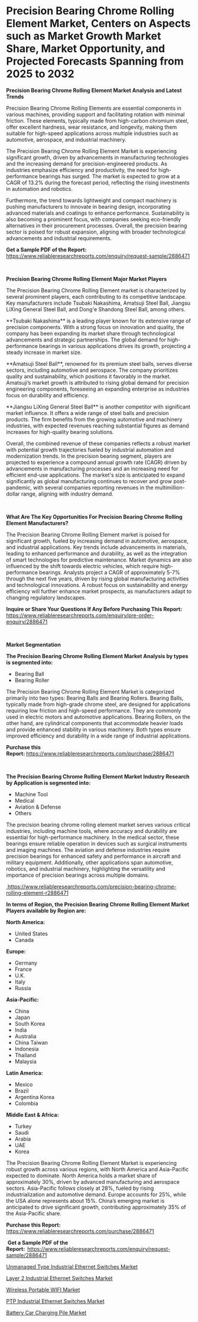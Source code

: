 <p><h1>Precision Bearing Chrome Rolling Element Market, Centers on Aspects such as Market Growth Market Share, Market Opportunity, and Projected Forecasts Spanning from 2025 to 2032</h1></p><p><strong>Precision Bearing Chrome Rolling Element Market Analysis and Latest Trends</strong></p>
<p><p>Precision Bearing Chrome Rolling Elements are essential components in various machines, providing support and facilitating rotation with minimal friction. These elements, typically made from high-carbon chromium steel, offer excellent hardness, wear resistance, and longevity, making them suitable for high-speed applications across multiple industries such as automotive, aerospace, and industrial machinery.</p><p>The Precision Bearing Chrome Rolling Element Market is experiencing significant growth, driven by advancements in manufacturing technologies and the increasing demand for precision-engineered products. As industries emphasize efficiency and productivity, the need for high-performance bearings has surged. The market is expected to grow at a CAGR of 13.2% during the forecast period, reflecting the rising investments in automation and robotics.</p><p>Furthermore, the trend towards lightweight and compact machinery is pushing manufacturers to innovate in bearing design, incorporating advanced materials and coatings to enhance performance. Sustainability is also becoming a prominent focus, with companies seeking eco-friendly alternatives in their procurement processes. Overall, the precision bearing sector is poised for robust expansion, aligning with broader technological advancements and industrial requirements.</p></p>
<p><strong>Get a Sample PDF of the Report:&nbsp;</strong> <a href="https://www.reliableresearchreports.com/enquiry/request-sample/2886471?utm_campaign=117&utm_medium=2&utm_source=Github&utm_content=ia&utm_term=13032025&utm_id=precision-bearing-chrome-rolling-element">https://www.reliableresearchreports.com/enquiry/request-sample/2886471</a></p>
<p>&nbsp;</p>
<p><strong>Precision Bearing Chrome Rolling Element Major Market Players</strong></p>
<p><p>The Precision Bearing Chrome Rolling Element market is characterized by several prominent players, each contributing to its competitive landscape. Key manufacturers include Tsubaki Nakashima, Amatsuji Steel Ball, Jiangsu LiXing General Steel Ball, and Dong'e Shandong Steel Ball, among others.</p><p>**Tsubaki Nakashima** is a leading player known for its extensive range of precision components. With a strong focus on innovation and quality, the company has been expanding its market share through technological advancements and strategic partnerships. The global demand for high-performance bearings in various applications drives its growth, projecting a steady increase in market size.</p><p>**Amatsuji Steel Ball**, renowned for its premium steel balls, serves diverse sectors, including automotive and aerospace. The company prioritizes quality and sustainability, which positions it favorably in the market. Amatsuji’s market growth is attributed to rising global demand for precision engineering components, foreseeing an expanding enterprise as industries focus on durability and efficiency.</p><p>**Jiangsu LiXing General Steel Ball** is another competitor with significant market influence. It offers a wide range of steel balls and precision products. The firm benefits from the growing automotive and machinery industries, with expected revenues reaching substantial figures as demand increases for high-quality bearing solutions.</p><p>Overall, the combined revenue of these companies reflects a robust market with potential growth trajectories fueled by industrial automation and modernization trends. In the precision bearing segment, players are projected to experience a compound annual growth rate (CAGR) driven by advancements in manufacturing processes and an increasing need for efficient end-use applications. The market's size is anticipated to expand significantly as global manufacturing continues to recover and grow post-pandemic, with several companies reporting revenues in the multimillion-dollar range, aligning with industry demand.</p></p>
<p>&nbsp;</p>
<p><strong>What Are The Key Opportunities For Precision Bearing Chrome Rolling Element Manufacturers?</strong></p>
<p><p>The Precision Bearing Chrome Rolling Element market is poised for significant growth, fueled by increasing demand in automotive, aerospace, and industrial applications. Key trends include advancements in materials, leading to enhanced performance and durability, as well as the integration of smart technologies for predictive maintenance. Market dynamics are also influenced by the shift towards electric vehicles, which require high-performance bearings. Analysts project a CAGR of approximately 5-7% through the next five years, driven by rising global manufacturing activities and technological innovations. A robust focus on sustainability and energy efficiency will further enhance market prospects, as manufacturers adapt to changing regulatory landscapes.</p></p>
<p><strong>Inquire or Share Your Questions If Any Before Purchasing This Report:</strong> <a href="https://www.reliableresearchreports.com/enquiry/pre-order-enquiry/2886471?utm_campaign=117&utm_medium=2&utm_source=Github&utm_content=ia&utm_term=13032025&utm_id=precision-bearing-chrome-rolling-element">https://www.reliableresearchreports.com/enquiry/pre-order-enquiry/2886471</a></p>
<p>&nbsp;</p>
<p><strong>Market Segmentation</strong></p>
<p><strong>The Precision Bearing Chrome Rolling Element Market Analysis by types is segmented into:</strong></p>
<p><ul><li>Bearing Ball</li><li>Bearing Roller</li></ul></p>
<p><p>The Precision Bearing Chrome Rolling Element Market is categorized primarily into two types: Bearing Balls and Bearing Rollers. Bearing Balls, typically made from high-grade chrome steel, are designed for applications requiring low friction and high-speed performance. They are commonly used in electric motors and automotive applications. Bearing Rollers, on the other hand, are cylindrical components that accommodate heavier loads and provide enhanced stability in various machinery. Both types ensure improved efficiency and durability in a wide range of industrial applications.</p></p>
<p><strong>Purchase this Report:&nbsp;</strong><a href="https://www.reliableresearchreports.com/purchase/2886471?utm_campaign=117&utm_medium=2&utm_source=Github&utm_content=ia&utm_term=13032025&utm_id=precision-bearing-chrome-rolling-element">https://www.reliableresearchreports.com/purchase/2886471</a></p>
<p>&nbsp;</p>
<p><strong>The Precision Bearing Chrome Rolling Element Market Industry Research by Application is segmented into:</strong></p>
<p><ul><li>Machine Tool</li><li>Medical</li><li>Aviation & Defense</li><li>Others</li></ul></p>
<p><p>The precision bearing chrome rolling element market serves various critical industries, including machine tools, where accuracy and durability are essential for high-performance machinery. In the medical sector, these bearings ensure reliable operation in devices such as surgical instruments and imaging machines. The aviation and defense industries require precision bearings for enhanced safety and performance in aircraft and military equipment. Additionally, other applications span automotive, robotics, and industrial machinery, highlighting the versatility and importance of precision bearings across multiple domains.</p></p>
<p><a href="https://www.reliableresearchreports.com/precision-bearing-chrome-rolling-element-r2886471?utm_campaign=117&utm_medium=2&utm_source=Github&utm_content=ia&utm_term=13032025&utm_id=precision-bearing-chrome-rolling-element">&nbsp;https://www.reliableresearchreports.com/precision-bearing-chrome-rolling-element-r2886471</a></p>
<p><strong>In terms of Region, the Precision Bearing Chrome Rolling Element Market Players available by Region are:</strong></p>
<p>
    <p> <strong> North America: </strong>
        <ul>
            <li>United States</li>
            <li>Canada</li>
        </ul>
        </p> 
    <p> <strong> Europe: </strong>
        <ul>
            <li>Germany</li>
            <li>France</li>
            <li>U.K.</li>
            <li>Italy</li>
            <li>Russia</li>
        </ul>
        </p> 
    <p> <strong> Asia-Pacific: </strong>
        <ul>
            <li>China</li>
            <li>Japan</li>
            <li>South Korea</li>
            <li>India</li>
            <li>Australia</li>
            <li>China Taiwan</li>
            <li>Indonesia</li>
            <li>Thailand</li>
            <li>Malaysia</li>
        </ul>
        </p> 
    <p> <strong> Latin America: </strong>
        <ul>
            <li>Mexico</li>
            <li>Brazil</li>
            <li>Argentina Korea</li>
            <li>Colombia</li>
        </ul>
        </p> 
    <p> <strong> Middle East & Africa: </strong>
        <ul>
            <li>Turkey</li>
            <li>Saudi</li>
            <li>Arabia</li>
            <li>UAE</li>
            <li>Korea</li>
        </ul>
    </p>
    </p>
<p><p>The Precision Bearing Chrome Rolling Element Market is experiencing robust growth across various regions, with North America and Asia-Pacific expected to dominate. North America holds a market share of approximately 30%, driven by advanced manufacturing and aerospace sectors. Asia-Pacific follows closely at 28%, fueled by rising industrialization and automotive demand. Europe accounts for 25%, while the USA alone represents about 15%. China’s emerging market is anticipated to drive significant growth, contributing approximately 35% of the Asia-Pacific share.</p></p>
<p><strong>Purchase this Report: </strong><a href="https://www.reliableresearchreports.com/purchase/2886471?utm_campaign=117&utm_medium=2&utm_source=Github&utm_content=ia&utm_term=13032025&utm_id=precision-bearing-chrome-rolling-element">https://www.reliableresearchreports.com/purchase/2886471</a></p>
<p>&nbsp;<strong>Get a Sample PDF of the Report:&nbsp;&nbsp;</strong><a href="https://www.reliableresearchreports.com/enquiry/request-sample/2886471?utm_campaign=117&utm_medium=2&utm_source=Github&utm_content=ia&utm_term=13032025&utm_id=precision-bearing-chrome-rolling-element">https://www.reliableresearchreports.com/enquiry/request-sample/2886471</a></p>
<p><strong></strong></p>
<p><p><a href="https://github.com/shefikagbons/Market-Research-Report-List-1/blob/main/unmanaged-type-industrial-ethernet-switches-market.md?utm_campaign=117&utm_medium=2&utm_source=Github&utm_content=ia&utm_term=13032025&utm_id=precision-bearing-chrome-rolling-element">Unmanaged Type Industrial Ethernet Switches Market</a></p><p><a href="https://github.com/nontoengolo/Market-Research-Report-List-1/blob/main/layer-2-industrial-ethernet-switches-market.md?utm_campaign=117&utm_medium=2&utm_source=Github&utm_content=ia&utm_term=13032025&utm_id=precision-bearing-chrome-rolling-element">Layer 2 Industrial Ethernet Switches Market</a></p><p><a href="https://github.com/mateyappiazo/Market-Research-Report-List-1/blob/main/wireless-portable-wifi-market.md?utm_campaign=117&utm_medium=2&utm_source=Github&utm_content=ia&utm_term=13032025&utm_id=precision-bearing-chrome-rolling-element">Wireless Portable WIFI Market</a></p><p><a href="https://github.com/pomasifilo/Market-Research-Report-List-1/blob/main/ptp-industrial-ethernet-switches-market.md?utm_campaign=117&utm_medium=2&utm_source=Github&utm_content=ia&utm_term=13032025&utm_id=precision-bearing-chrome-rolling-element">PTP Industrial Ethernet Switches Market</a></p><p><a href="https://github.com/signallaikun/Market-Research-Report-List-1/blob/main/battery-car-charging-pile-market.md?utm_campaign=117&utm_medium=2&utm_source=Github&utm_content=ia&utm_term=13032025&utm_id=precision-bearing-chrome-rolling-element">Battery Car Charging Pile Market</a></p></p>